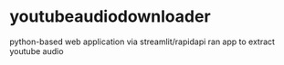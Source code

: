 # youtubeaudiodownloader
python-based web application via streamlit/rapidapi ran app to extract youtube audio 
